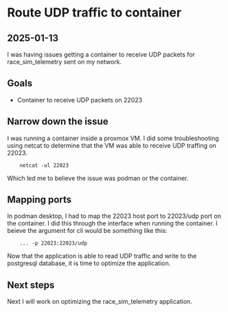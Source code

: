 # Route UDP traffic to container
## 2025-01-13

I was having issues getting a container to receive UDP packets for race_sim_telemetry sent on my network. 

## Goals

- Container to receive UDP packets on 22023

## Narrow down the issue

I was running a container inside a proxmox VM. I did some troubleshooting using netcat to determine that the VM was able
to receive UDP traffing on 22023.

        netcat -ul 22023

Which led me to believe the issue was podman or the container.

## Mapping ports

In podman desktop, I had to map the 22023 host port to 22023/udp port on the container. I did this through the interface
when running the container. I beieve the argument for cli would be something like this:

        ... -p 22023:22023/udp

Now that the application is able to read UDP traffic and write to the postgresql database, it is time to optimize the 
application.

## Next steps

Next I will work on optimizing the race_sim_telemetry application.